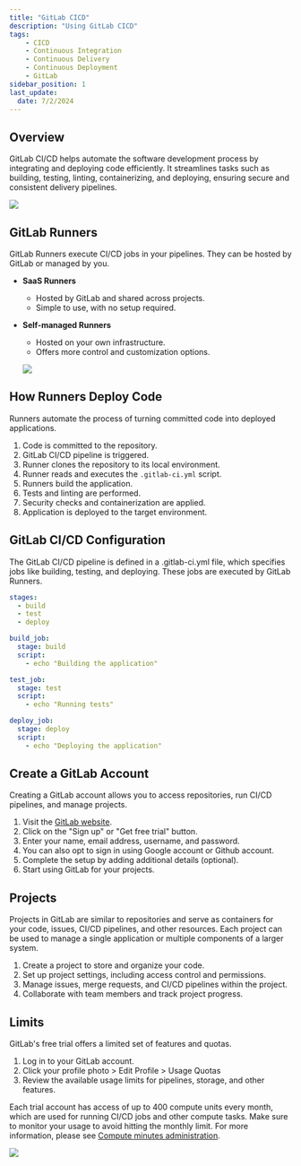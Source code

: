 ```yaml
---
title: "GitLab CICD"
description: "Using GitLab CICD"
tags: 
    - CICD
    - Continuous Integration
    - Continuous Delivery
    - Continuous Deployment
    - GitLab
sidebar_position: 1
last_update:
  date: 7/2/2024
---
```



## Overview 

GitLab CI/CD helps automate the software development process by integrating and deploying code efficiently. It streamlines tasks such as building, testing, linting, containerizing, and deploying, ensuring secure and consistent delivery pipelines.

![](/img/docs/12082024-gitlab-cicd.png)


## GitLab Runners 

GitLab Runners execute CI/CD jobs in your pipelines. They can be hosted by GitLab or managed by you.  

- **SaaS Runners** 

    - Hosted by GitLab and shared across projects. 
    - Simple to use, with no setup required.  

- **Self-managed Runners**

    - Hosted on your own infrastructure. 
    - Offers more control and customization options.  

    ![](/img/docs/12082024-gitlab-runners.png)


## How Runners Deploy Code  

Runners automate the process of turning committed code into deployed applications.  

1. Code is committed to the repository.  
2. GitLab CI/CD pipeline is triggered.  
3. Runner clones the repository to its local environment.  
4. Runner reads and executes the `.gitlab-ci.yml` script.  
5. Runners build the application.  
6. Tests and linting are performed.  
7. Security checks and containerization are applied.  
8. Application is deployed to the target environment. 


## GitLab CI/CD Configuration  

The GitLab CI/CD pipeline is defined in a .gitlab-ci.yml file, which specifies jobs like building, testing, and deploying. These jobs are executed by GitLab Runners.

```yaml
stages:
  - build
  - test
  - deploy

build_job:
  stage: build
  script:
    - echo "Building the application"

test_job:
  stage: test
  script:
    - echo "Running tests"

deploy_job:
  stage: deploy
  script:
    - echo "Deploying the application"
```  

## Create a GitLab Account  

Creating a GitLab account allows you to access repositories, run CI/CD pipelines, and manage projects. 

1. Visit the [GitLab website](https://gitlab.com).  
2. Click on the "Sign up" or "Get free trial" button.  
3. Enter your name, email address, username, and password.  
4. You can also opt to sign in using Google account or Github account.
5. Complete the setup by adding additional details (optional).  
6. Start using GitLab for your projects.

## Projects  

Projects in GitLab are similar to repositories and serve as containers for your code, issues, CI/CD pipelines, and other resources. Each project can be used to manage a single application or multiple components of a larger system.  

1. Create a project to store and organize your code.  
2. Set up project settings, including access control and permissions.  
3. Manage issues, merge requests, and CI/CD pipelines within the project.  
4. Collaborate with team members and track project progress.  

## Limits 

GitLab's free trial offers a limited set of features and quotas.

1. Log in to your GitLab account.  
2. Click your profile photo > Edit Profile > Usage Quotas
4. Review the available usage limits for pipelines, storage, and other features.  

Each trial account has access of up to 400 compute units every month, which are used for running CI/CD jobs and other compute tasks. Make sure to monitor your usage to avoid hitting the monthly limit. For more information, please see [Compute minutes administration](https://docs.gitlab.com/ee/administration/cicd/compute_minutes.html).

![](/img/docs/12082024-gitlab-trial-limits.png)

